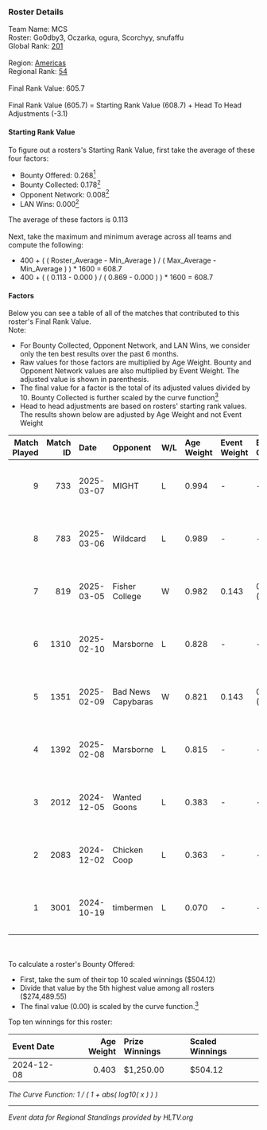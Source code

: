 ### Roster Details<br />
Team Name: MCS<br />
Roster: Go0dby3, Oczarka, ogura, Scorchyy, snufaffu<br />
Global Rank: [201](../../standings_global_2025_04_07.md)<br />
<br />
Region: [Americas]( ../../standings_americas_2025_04_07.md)<br />
Regional Rank: [54]( ../../standings_americas_2025_04_07.md)<br />
<br />
Final Rank Value:  605.7<br />
<br />
Final Rank Value (605.7) = Starting Rank Value (608.7) + Head To Head Adjustments (-3.1)<br />

#### Starting Rank Value<br />
To figure out a rosters's Starting Rank Value, first take the average of these four factors:<br />
- Bounty Offered: 0.268[<sup>1</sup>](#table2)
- Bounty Collected: 0.178[<sup>2</sup>](#table1)
- Opponent Network: 0.008[<sup>2</sup>](#table1)
- LAN Wins: 0.000[<sup>2</sup>](#table1)

The average of these factors is 0.113<br />
<br />
Next, take the maximum and minimum average across all teams and compute the following:<br />
- 400 + ( ( Roster_Average - Min_Average ) / ( Max_Average - Min_Average ) ) * 1600 = 608.7
- 400 + ( ( 0.113 - 0.000 ) / ( 0.869 - 0.000 ) ) * 1600 = 608.7


#### Factors<br />
Below you can see a table of all of the matches that contributed to this roster's Final Rank Value.<br />
Note:<br />

- For Bounty Collected, Opponent Network, and LAN Wins, we consider only the ten best results over the past 6 months.
- Raw values for those factors are multiplied by Age Weight. Bounty and Opponent Network values are also multiplied by Event Weight. The adjusted value is shown in parenthesis.
- The final value for a factor is the total of its adjusted values divided by 10. Bounty Collected is further scaled by the curve function[<sup>3</sup>](#curveFunction)
- Head to head adjustments are based on rosters' starting rank values. The results shown below are adjusted by Age Weight and not Event Weight
<span id="table1"></span><br />


| Match Played | Match ID | Date       | Opponent           | W/L | Age Weight | Event Weight | Bounty Collected | Opponent Network | LAN Wins  | H2H Adj. | Roster                                       |
| -: | -: | :- | :- | :- | :- | :- | :- | :- | :- | -: | :- |
|            9 |      733 | 2025-03-07 | MIGHT              | L   | 0.994      | -            | -                | -                | -         |   -10.42 | Go0dby3, Oczarka, ogura, Scorchyy, snufaffu  |
|            8 |      783 | 2025-03-06 | Wildcard           | L   | 0.989      | -            | -                | -                | -         |    -1.93 | Go0dby3, Oczarka, ogura, Scorchyy, snufaffu  |
|            7 |      819 | 2025-03-05 | Fisher College     | W   | 0.982      | 0.143        | 0.002 (0.000)    | 0.411 (0.058)    | 0 (0.000) |    17.35 | Go0dby3, Oczarka, ogura, Scorchyy, snufaffu  |
|            6 |     1310 | 2025-02-10 | Marsborne          | L   | 0.828      | -            | -                | -                | -         |    -5.12 | Go0dby3, Oczarka, ogura, Scorchyy, snufaffu  |
|            5 |     1351 | 2025-02-09 | Bad News Capybaras | W   | 0.821      | 0.143        | 0.000 (0.000)    | 0.174 (0.020)    | 0 (0.000) |    13.07 | Go0dby3, Oczarka, ogura, Scorchyy, snufaffu  |
|            4 |     1392 | 2025-02-08 | Marsborne          | L   | 0.815      | -            | -                | -                | -         |    -5.29 | Go0dby3, Oczarka, ogura, Scorchyy, snufaffu  |
|            3 |     2012 | 2024-12-05 | Wanted Goons       | L   | 0.383      | -            | -                | -                | -         |    -4.37 | Go0dby3, Oczarka, ogura, Scorchyy, snufaffu  |
|            2 |     2083 | 2024-12-02 | Chicken Coop       | L   | 0.363      | -            | -                | -                | -         |    -5.24 | Go0dby3, Oczarka, ogura, Scorchyy, snufaffu  |
|            1 |     3001 | 2024-10-19 | timbermen          | L   | 0.070      | -            | -                | -                | -         |    -1.14 | GibbyATL, Go0dby3, ogura, Scorchyy, snufaffu |

<br />
<span id="table2"></span><br />
To calculate a roster's Bounty Offered:<br />

- First, take the sum of their top 10 scaled winnings ($504.12)
- Divide that value by the 5th highest value among all rosters ($274,489.55)
- The final value (0.00) is scaled by the curve function.[<sup>3</sup>](#curveFunction)

Top ten winnings for this roster:<br />

| Event Date | Age Weight | Prize Winnings | Scaled Winnings |
| :- | -: | :- | :- |
| 2024-12-08 |      0.403 | $1,250.00      | $504.12         |


<span id="curveFunction"></span>_The Curve Function: 1 / ( 1 + abs( log10( x ) ) )_<br />

---
_Event data for Regional Standings provided by HLTV.org_<br />
